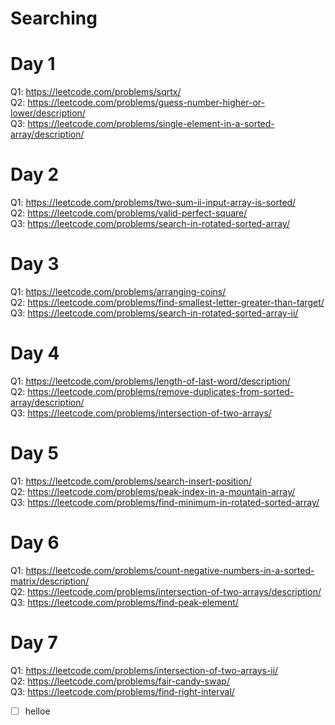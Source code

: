 # Searching 

# Day 1
Q1:     https://leetcode.com/problems/sqrtx/      
Q2:     https://leetcode.com/problems/guess-number-higher-or-lower/description/    
Q3:     https://leetcode.com/problems/single-element-in-a-sorted-array/description/

# Day 2
Q1:     https://leetcode.com/problems/two-sum-ii-input-array-is-sorted/                                                                                                             
Q2:     https://leetcode.com/problems/valid-perfect-square/                                                                                                                         
Q3:     https://leetcode.com/problems/search-in-rotated-sorted-array/

# Day 3
Q1:     https://leetcode.com/problems/arranging-coins/                                                                                                                             
Q2:     https://leetcode.com/problems/find-smallest-letter-greater-than-target/                                                                                                     
Q3:     https://leetcode.com/problems/search-in-rotated-sorted-array-ii/   

# Day 4
Q1:    https://leetcode.com/problems/length-of-last-word/description/                                                                                                               
Q2:    https://leetcode.com/problems/remove-duplicates-from-sorted-array/description/          
Q3:    https://leetcode.com/problems/intersection-of-two-arrays/

# Day 5
Q1:    https://leetcode.com/problems/search-insert-position/   
Q2:    https://leetcode.com/problems/peak-index-in-a-mountain-array/  
Q3:    https://leetcode.com/problems/find-minimum-in-rotated-sorted-array/

# Day 6                                                                                                                                                                           
Q1:   https://leetcode.com/problems/count-negative-numbers-in-a-sorted-matrix/description/                                                                                       
Q2:   https://leetcode.com/problems/intersection-of-two-arrays/description/                                                                                                       
Q3:   https://leetcode.com/problems/find-peak-element/

# Day 7                                                                                                                                                                           
Q1:   https://leetcode.com/problems/intersection-of-two-arrays-ii/                                                                                                               
Q2:   https://leetcode.com/problems/fair-candy-swap/                                                                                                                             
Q3:   https://leetcode.com/problems/find-right-interval/

- [ ] helloe
